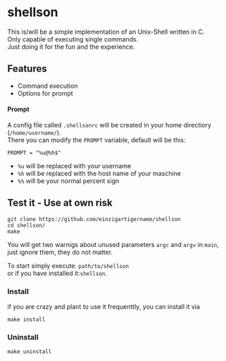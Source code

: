# shellson
This is/will be a simple implementation of an Unix-Shell written in C.\
Only capable of executing single commands.\
Just doing it for the fun and the experience.
## Features
* Command execution
* Options for prompt

#### Prompt
A config file called `.shellsonrc` will be created in your home directiory (`/home/username/`).\
There you can modify the `PROMPT` variable, default will be this:
```
PROMPT = "%u@%h$"
```
* `%u` will be replaced with your username
* `%h` will be replaced with the host name of your maschine
* `%%` will be your normal percent sign

## Test it - Use at own risk
```
git clone https://github.com/einzigartigername/shellson
cd shellson/
make
```
You will get two warnigs about unused parameters `argc` and `argv` in `main`, just ignore them, they do not matter.

To start simply execute: `path/to/shellson`\
or if you have installed it:`shellson`.
### Install
if you are crazy and plant to use it frequenttly, you can install it via
```
make install
```

### Uninstall
```
make uninstall
```
